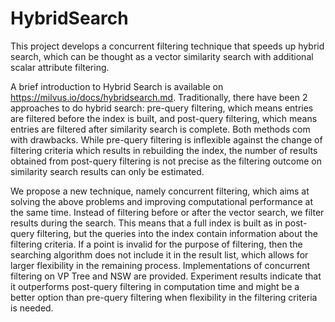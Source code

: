 # HybridSearch

This project develops a concurrent filtering technique that speeds up hybrid search, which can be thought as a vector similarity search with additional scalar attribute filtering.

A brief introduction to Hybrid Search is available on https://milvus.io/docs/hybridsearch.md.
Traditionally, there have been 2 approaches to do hybrid search: pre-query filtering, which means entries are filtered before the index is built, and post-query filtering, which means entries are filtered after similarity search is complete. Both methods com with drawbacks. While pre-query filtering is inflexible against the change of filtering criteria which results in rebuilding the index, the number of results obtained from post-query filtering is not precise as the filtering outcome on similarity search results can only be estimated.

We propose a new technique, namely concurrent filtering, which aims at solving the above problems and improving computational performance at the same time. Instead of filtering before or after the vector search, we filter results during the search. This means that a full index is built as in post-query filtering, but the queries into the index contain information about the filtering criteria. If a point is invalid for the purpose of filtering, then the searching algorithm does not include it in the result list, which allows for larger flexibility in the remaining process. Implementations of concurrent filtering on VP Tree and NSW are provided. Experiment results indicate that it outperforms post-query filtering in computation time and might be a better option than pre-query filtering when flexibility in the filtering criteria is needed.
